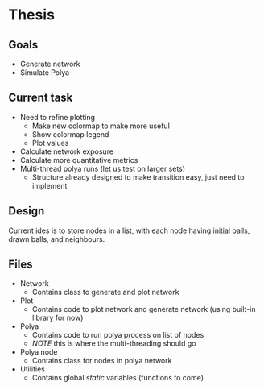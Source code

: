 # Thesis

## Goals

* Generate network
* Simulate Polya

## Current task

* Need to refine plotting
  * Make new colormap to make more useful
  * Show colormap legend
  * Plot values
* Calculate network exposure
* Calculate more quantitative metrics
* Multi-thread polya runs (let us test on larger sets)
  * Structure already designed to make transition easy, just need to implement

## Design

Current ides is to store nodes in a list, with each node having initial balls, 
drawn balls, and neighbours. 

## Files

* Network
  * Contains class to generate and plot network
* Plot
  * Contains code to plot network and generate network (using built-in library for now)
* Polya
  * Contains code to run polya process on list of nodes
  * *NOTE* this is where the multi-threading should go
* Polya node
  * Contains class for nodes in polya network
* Utilities
  * Contains global *static* variables (functions to come)